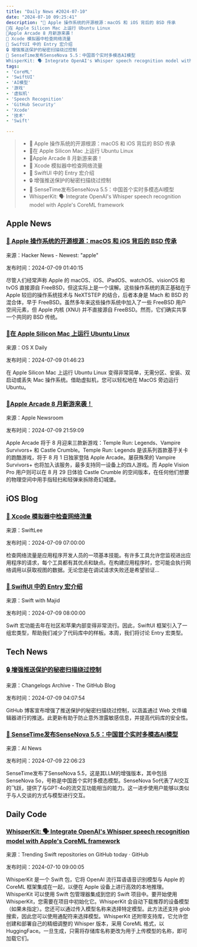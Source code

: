 ```yaml
---
title: "Daily News #2024-07-10"
date: "2024-07-10 09:25:41"
description: "🍎 Apple 操作系统的开源根源：macOS 和 iOS 背后的 BSD 传承
🎉在 Apple Silicon Mac 上运行 Ubuntu Linux
🎉Apple Arcade 8 月新游来袭！
🧐 Xcode 模拟器中检查网络流量
🎉 SwiftUI 中的 Entry 宏介绍
🔒 增强推送保护的秘密扫描绕过控制
🎉 SenseTime发布SenseNova 5.5：中国首个实时多模态AI模型
WhisperKit: 🗣️ Integrate OpenAI's Whisper speech recognition model with Apple's CoreML framework"
tags: 
- 'CoreML'
- 'SwiftUI'
- 'AI模型'
- '游戏'
- '虚拟机'
- 'Speech Recognition'
- 'GitHub Security'
- 'Xcode'
- '技术'
- 'Swift'

---
```


> - 🍎 Apple 操作系统的开源根源：macOS 和 iOS 背后的 BSD 传承
> - 🎉在 Apple Silicon Mac 上运行 Ubuntu Linux
> - 🎉Apple Arcade 8 月新游来袭！
> - 🧐 Xcode 模拟器中检查网络流量
> - 🎉 SwiftUI 中的 Entry 宏介绍
> - 🔒 增强推送保护的秘密扫描绕过控制
> - 🎉 SenseTime发布SenseNova 5.5：中国首个实时多模态AI模型
> - WhisperKit: 🗣️ Integrate OpenAI's Whisper speech recognition model with Apple's CoreML framework

## Apple News

### [🍎 Apple 操作系统的开源根源：macOS 和 iOS 背后的 BSD 传承](https://thenewstack.io/apples-open-source-roots-the-bsd-heritage-behind-macos-and-ios/)

来源：Hacker News - Newest: "apple"

发布时间：2024-07-09 01:40:15

尽管人们经常声称 Apple 的 macOS、iOS、iPadOS、watchOS、visionOS 和 tvOS 直接源自 FreeBSD，但这实际上是一个误解。这些操作系统的真正基础在于 Apple 较旧的操作系统技术与 NeXTSTEP 的结合，后者本身是 Mach 和 BSD 的混合体，早于 FreeBSD。虽然多年来这些操作系统中加入了一些 FreeBSD 用户空间元素，但 Apple 内核 (XNU) 并不直接源自 FreeBSD。然而，它们确实共享一个共同的 BSD 传统。

### [🎉在 Apple Silicon Mac 上运行 Ubuntu Linux](https://osxdaily.com/2024/07/08/how-to-run-ubuntu-linux-on-apple-silicon-mac/)

来源：OS X Daily

发布时间：2024-07-09 01:46:23

在 Apple Silicon Mac 上运行 Ubuntu Linux 变得非常简单，无需分区、安装、双启动或丢失 Mac 操作系统。借助虚拟机，您可以轻松地在 MacOS 旁边运行 Ubuntu。

### [🎉Apple Arcade 8 月新游来袭！](https://www.apple.com/newsroom/2024/07/three-new-games-come-to-apple-arcade-in-august-including-temple-run-legends/)

来源：Apple Newsroom

发布时间：2024-07-09 21:59:09

Apple Arcade 将于 8 月迎来三款新游戏：Temple Run: Legends、Vampire Survivors+ 和 Castle Crumble。Temple Run: Legends 是该系列首款基于关卡的跑酷游戏，将于 8 月 1 日独家登陆 Apple Arcade。屡获殊荣的 Vampire Survivors+ 也将加入该服务，最多支持同一设备上的四人游戏。而 Apple Vision Pro 用户则可以在 8 月 29 日体验 Castle Crumble 的空间版本，在任何他们想要的物理空间中用手指轻扫和轻弹来拆除奇幻城堡。

## iOS Blog

### [🧐 Xcode 模拟器中检查网络流量](https://www.avanderlee.com/xcode/inspect-network-traffic-simulator/)

来源：SwiftLee

发布时间：2024-07-09 07:00:00

检查网络流量是应用程序开发人员的一项基本技能。有许多工具允许您监视进出应用程序的请求，每个工具都有其优点和缺点。在构建应用程序时，您可能会执行网络调用以获取视图的数据。无论您是在调试请求失败还是希望验证...

### [🎉 SwiftUI 中的 Entry 宏介绍](https://swiftwithmajid.com/2024/07/09/introducing-entry-macro-in-swiftui/)

来源：Swift with Majid

发布时间：2024-07-09 08:00:00

Swift 宏功能去年在社区和苹果内部变得非常流行。因此，SwiftUI 框架引入了一组宏类型，帮助我们减少了代码库中的样板。本周，我们将讨论 Entry 宏类型。

## Tech News

### [🔒 增强推送保护的秘密扫描绕过控制](https://github.blog/changelog/2024-07-08-secret-scanning-bypass-controls-for-push-protection-covers-pushes-from-the-web-file-editor)

来源：Changelogs Archive - The GitHub Blog

发布时间：2024-07-09 04:07:54

GitHub 博客宣布增强了推送保护的秘密扫描绕过控制，以涵盖通过 Web 文件编辑器进行的推送。此更新有助于防止意外泄露敏感信息，并提高代码库的安全性。

### [🎉 SenseTime发布SenseNova 5.5：中国首个实时多模态AI模型](https://www.artificialintelligence-news.com/2024/07/09/sensetime-sensenova-china-real-time-multimodal-ai-model/)

来源：AI News

发布时间：2024-07-09 22:06:23

SenseTime发布了SenseNova 5.5，这是其LLM的增强版本，其中包括SenseNova 5o，号称是中国首个实时多模态模型。SenseNova 5o代表了AI交互的飞跃，提供了与GPT-4o的流交互功能相当的能力。这一进步使用户能够以类似于与人交谈的方式与模型进行交互。

## Daily Code

### [WhisperKit: 🗣️ Integrate OpenAI's Whisper speech recognition model with Apple's CoreML framework](https://github.com/argmaxinc/WhisperKit)

来源：Trending Swift repositories on GitHub today · GitHub

发布时间：2024-07-10 09:00:05

WhisperKit 是一个 Swift 包，它将 OpenAI 流行耳语语音识别模型与 Apple 的 CoreML 框架集成在一起，以便在 Apple 设备上进行高效的本地推理。WhisperKit 可以使用 Swift 包管理器集成到您的 Swift 项目中。要开始使用 WhisperKit，您需要在项目中初始化它。WhisperKit 会自动下载推荐的设备模型（如果未指定）。您还可以通过传入模型名称来选择特定模型。此方法还支持 glob 搜索，因此您可以使用通配符来选择模型。WhisperKit 还附带支持库，它允许您创建和部署自己的精细调整的 Whisper 版本，采用 CoreML 格式，以 HuggingFace。一旦生成，只需将存储库名称更改为用于上传模型的名称，即可加载它们。
